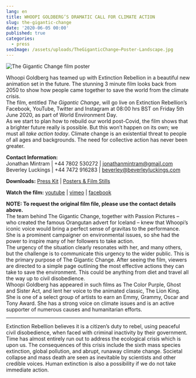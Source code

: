 ```yaml
---
lang: en
title: WHOOPI GOLDBERG’S DRAMATIC CALL FOR CLIMATE ACTION
slug: the-gigantic-change
date: '2020-06-05 00:00'
published: true
categories:
  - press
seoImage: /assets/uploads/TheGiganticChange–Poster-Landscape.jpg
---
```

![The Gigantic Change film poster](/assets/uploads/TheGiganticChange-c.jpg)

Whoopi Goldberg has teamed up with Extinction Rebellion in a beautiful new animation set in the future. The stunning 3 minute film looks back from 2050 to show how people came together to save the world from the climate crisis.\
The film, entitled *The Gigantic Change*, will go live on Extinction Rebellion’s Facebook, YouTube, Twitter and Instagram at 08:00 hrs BST on Friday 5th June 2020, as part of World Environment Day.\
As we start to plan how to rebuild our world post-Covid, the film shows that a brighter future really is possible. But this won’t happen on its own; we must all *take action today*. Climate change is an existential threat to people of all ages and backgrounds. The need for collective action has never been greater.  

**Contact Information:**  
Jonathan Mintram | +44 7802 530272 | jonathanmintram@gmail.com  
Beverley Luckings | +44 7472 916283 | beverley@beverleyluckings.com

**Downloads:** [Press Kit](https://drive.google.com/file/d/10YlE2Fu-tXx0i2Okj3_SP85s7Iwe9za4/view?usp=sharing) | [Posters & Film Stills](https://drive.google.com/open?id=1-O9gXJ7coE7XJrEVS39SSWAFuVjWEQp-)

**Watch the film:** [youtube](https://youtu.be/wf6VXXNjML0) | [vimeo](https://vimeo.com/425424162/66d531dd86) | [facebook](https://www.facebook.com/ExtinctionRebellion/videos/308403240564157/)

**NOTE: To request the original film file, please use the contact details above.**\
The team behind The Gigantic Change, together with Passion Pictures – who created the famous Orangutan advert for Iceland – knew that Whoopi’s iconic voice would bring a perfect sense of gravitas to the performance. She is a prominent campaigner on environmental issues, so she had the power to inspire many of her followers to take action.\
The urgency of the situation clearly resonates with her, and many others, but the challenge is to communicate this urgency to the wider public. This is the primary purpose of The Gigantic Change. After seeing the film, viewers are directed to a simple page outlining the most effective actions they can take to save the environment. This could be anything from diet and travel all the way up to civil disobedience.\
Whoopi Goldberg has appeared in such films as The Color Purple, Ghost and Sister Act, and lent her voice to the animated classic, The Lion King. She is one of a select group of artists to earn an Emmy, Grammy, Oscar and Tony Award. She has a strong voice on climate issues and is an active supporter of numerous causes and humanitarian efforts.

- - -

Extinction Rebellion believes it is a citizen’s duty to rebel, using peaceful civil disobedience, when faced with criminal inactivity by their government. Time has almost entirely run out to address the ecological crisis which is upon us. The consequences of this crisis include the sixth mass species extinction, global pollution, and abrupt, runaway climate change. Societal collapse and mass death are seen as inevitable by scientists and other credible voices.  Human extinction is also a possibility if we do not take immediate action.
